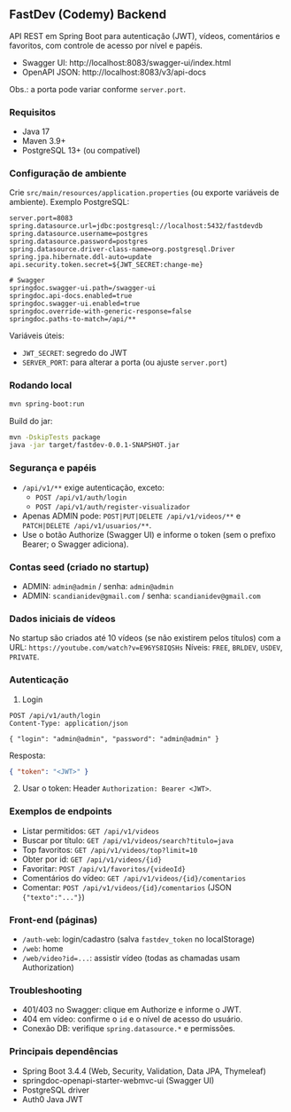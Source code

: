 
## FastDev (Codemy) Backend

API REST em Spring Boot para autenticação (JWT), vídeos, comentários e favoritos, com controle de acesso por nível e papéis.

- Swagger UI: http://localhost:8083/swagger-ui/index.html
- OpenAPI JSON: http://localhost:8083/v3/api-docs

Obs.: a porta pode variar conforme `server.port`.

### Requisitos
- Java 17
- Maven 3.9+
- PostgreSQL 13+ (ou compatível)

### Configuração de ambiente
Crie `src/main/resources/application.properties` (ou exporte variáveis de ambiente). Exemplo PostgreSQL:

```properties
server.port=8083
spring.datasource.url=jdbc:postgresql://localhost:5432/fastdevdb
spring.datasource.username=postgres
spring.datasource.password=postgres
spring.datasource.driver-class-name=org.postgresql.Driver
spring.jpa.hibernate.ddl-auto=update
api.security.token.secret=${JWT_SECRET:change-me}

# Swagger
springdoc.swagger-ui.path=/swagger-ui
springdoc.api-docs.enabled=true
springdoc.swagger-ui.enabled=true
springdoc.override-with-generic-response=false
springdoc.paths-to-match=/api/**
```

Variáveis úteis:
- `JWT_SECRET`: segredo do JWT
- `SERVER_PORT`: para alterar a porta (ou ajuste `server.port`)

### Rodando local
```bash
mvn spring-boot:run
```

Build do jar:
```bash
mvn -DskipTests package
java -jar target/fastdev-0.0.1-SNAPSHOT.jar
```

### Segurança e papéis
- `/api/v1/**` exige autenticação, exceto:
  - `POST /api/v1/auth/login`
  - `POST /api/v1/auth/register-visualizador`
- Apenas ADMIN pode: `POST|PUT|DELETE /api/v1/videos/**` e `PATCH|DELETE /api/v1/usuarios/**`.
- Use o botão Authorize (Swagger UI) e informe o token (sem o prefixo Bearer; o Swagger adiciona).

### Contas seed (criado no startup)
- ADMIN: `admin@admin` / senha: `admin@admin`
- ADMIN: `scandianidev@gmail.com` / senha: `scandianidev@gmail.com`

### Dados iniciais de vídeos
No startup são criados até 10 vídeos (se não existirem pelos títulos) com a URL:
`https://youtube.com/watch?v=E96YS8IQSHs` 
Níveis: `FREE`, `BRLDEV`, `USDEV`, `PRIVATE`.

### Autenticação
1) Login
```http
POST /api/v1/auth/login
Content-Type: application/json

{ "login": "admin@admin", "password": "admin@admin" }
```
Resposta:
```json
{ "token": "<JWT>" }
```
2) Usar o token: Header `Authorization: Bearer <JWT>`.

### Exemplos de endpoints
- Listar permitidos: `GET /api/v1/videos`
- Buscar por título: `GET /api/v1/videos/search?titulo=java`
- Top favoritos: `GET /api/v1/videos/top?limit=10`
- Obter por id: `GET /api/v1/videos/{id}`
- Favoritar: `POST /api/v1/favoritos/{videoId}`
- Comentários do vídeo: `GET /api/v1/videos/{id}/comentarios`
- Comentar: `POST /api/v1/videos/{id}/comentarios` (JSON `{"texto":"..."}`)

### Front-end (páginas)
- `/auth-web`: login/cadastro (salva `fastdev_token` no localStorage)
- `/web`: home
- `/web/video?id=...`: assistir vídeo (todas as chamadas usam Authorization)



### Troubleshooting
- 401/403 no Swagger: clique em Authorize e informe o JWT.
- 404 em vídeo: confirme o `id` e o nível de acesso do usuário.
- Conexão DB: verifique `spring.datasource.*` e permissões.

### Principais dependências
- Spring Boot 3.4.4 (Web, Security, Validation, Data JPA, Thymeleaf)
- springdoc-openapi-starter-webmvc-ui (Swagger UI)
- PostgreSQL driver
- Auth0 Java JWT
